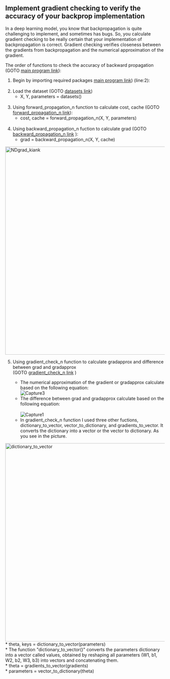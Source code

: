 ## Implement gradient checking to verify the accuracy of your backprop implementation <br />

 In a deep learning model, you know that backpropagation is quite challenging to implement, and sometimes has bugs. So, you calculate gradient checking to be really certain that your implementation of backpropagation is correct. Gradient checking verifies closeness between the gradients from backpropagation and the numerical approximation of the gradient. 
 
 The order of functions to check the accuracy of backward propagation (GOTO [main program link](https://github.com/Afsaneh-Karami/Neural-Networks-and-Deep-Learning/blob/main/Gradient%20Checking/main%20program)):

1) Begin by importing required packages [main program link](https://github.com/Afsaneh-Karami/Neural-Networks-and-Deep-Learning/blob/main/Gradient%20Checking/main%20program)) (line:2):<br /><br />
2) Load the dataset (GOTO [datasets link](https://github.com/Afsaneh-Karami/Neural-Networks-and-Deep-Learning/blob/main/Gradient%20Checking/datasets)) 
   * X, Y, parameters = datasets()<br /><br />
3) Using forward_propagation_n function to calculate cost, cache (GOTO [forward_propagation_n link](https://github.com/Afsaneh-Karami/Neural-Networks-and-Deep-Learning/blob/main/Gradient%20Checking/forward_propagation_n)): <br />
   * cost, cache = forward_propagation_n(X, Y, parameters) <br /><br />
4) Using backward_propagation_n fuction to calculate grad (GOTO [backward_propagation_n link](https://github.com/Afsaneh-Karami/Neural-Networks-and-Deep-Learning/blob/main/Gradient%20Checking/backward_propagation_n) ):
   * grad = backward_propagation_n(X, Y, cache)<br />
   
 <img width="658" alt="NDgrad_kiank" src="https://user-images.githubusercontent.com/78735911/137982858-a8f36893-9793-4d78-849e-2703d65c6c44.png">

5) Using gradient_check_n function to calculate gradapprox and difference between grad and gradapprox <br />(GOTO [gradient_check_n link](https://github.com/Afsaneh-Karami/Neural-Networks-and-Deep-Learning/blob/main/Gradient%20Checking/gradient_check_n) )
  
    * The numerical approximation of the gradient or gradapprox calculate based on the following equation:<br />
   ![Capture3](https://user-images.githubusercontent.com/78735911/137984527-843b313f-f1e9-4d58-9270-e8451cc592e4.JPG)<br />
    * The difference between grad and gradapprox calculate based on the following equation:<br /><br />
   ![Capture1](https://user-images.githubusercontent.com/78735911/137983064-e2d0ce05-c400-4429-b09e-80835e91129a.JPG)<br />
    * In gradient_check_n function I used three other fuctions, dictionary_to_vector, vector_to_dictionary, and gradients_to_vector. It converts the dictionary into a vector or the vector to dictionary. As you see in the picture.
 <img width="627" alt="dictionary_to_vector" src="https://user-images.githubusercontent.com/78735911/137982751-57284551-c1e7-4940-b6e8-bbe323c44443.png">
    * theta, keys = dictionary_to_vector(parameters) <br />
    * The function "dictionary_to_vector()" converts the parameters dictionary into a vector called values, obtained by reshaping all parameters (W1, b1, W2, b2, W3, b3) into vectors and concatenating them. <br />
    * theta = gradients_to_vector(gradients) <br /> 
    * parameters = vector_to_dictionary(theta) <br />
  
